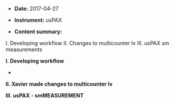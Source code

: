 * **Date:** 2017-04-27

* **Instrument:** usPAX

* **Content summary:**

I. Developing workflow
II. Changes to multicounter lv
III. usPAX sm measurements

**I. Developing workflow**

- 

**II. Xavier made changes to multicounter lv**

**III. usPAX - smMEASUREMENT**
